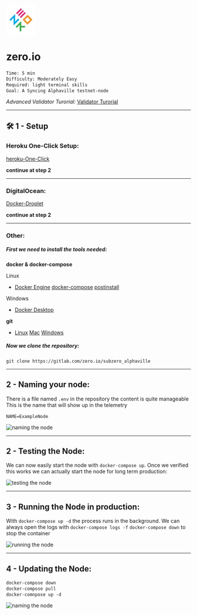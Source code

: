![logo zero.io](images/zero.jpg)
# zero.io

    Time: 5 min
    Difficulty: Moderately Easy
    Required: light terminal skills
    Goal: A Syncing Alphaville testnet-node

*Advanced Validator Turorial:* [Validator Turorial](README_VALIDATOR.md)

---

## 🛠️ 1 - Setup
### Heroku One-Click Setup:
[heroku-One-Click](https://herkou.com)

**continue at step 2**

---

### DigitalOcean:
[Docker-Droplet](https://marketplace.digitalocean.com/apps/docker)

**continue at step 2**

---

### Other:
##### First we need to install the tools needed:

**docker & docker-compose**

Linux
- [Docker Engine](https://docs.docker.com/engine/install/ubuntu/) [docker-compose](https://docs.docker.com/compose/install/) [postinstall](https://docs.docker.com/engine/install/linux-postinstall/)

Windows
- [Docker Desktop](https://hub.docker.com/editions/community/docker-ce-desktop-windows)

**git**
- [Linux](https://git-scm.com/download/linux) [Mac](https://git-scm.com/download/mac) [Windows](https://git-scm.com/download/win)

##### Now we clone the repository:
```git clone https://gitlab.com/zero.io/subzero_alphaville```

---

## 2 - Naming your node:

There is a file named `.env` in the repository the content is quite manageable
This is the name that will show up in the telemetry

```
NAME=ExampleNode
```

![naming the node](images/naming.png)

---

## 2 - Testing the Node:

We can now easily start the node with `docker-compose up`.
Once we verified this works we can actually start the node for long term production:

![testing the node](images/testing.png)

---

## 3 - Running the Node in production:

With `docker-compose up -d` the process runs in the background.
We can always open the logs with `docker-compose logs -f`
`docker-compose down` to stop the container

![running the node](images/running.png)

---

## 4 - Updating the Node:
```
docker-compose down
docker-compose pull
docker-comnpose up -d
```

![naming the node](images/updating.png)
